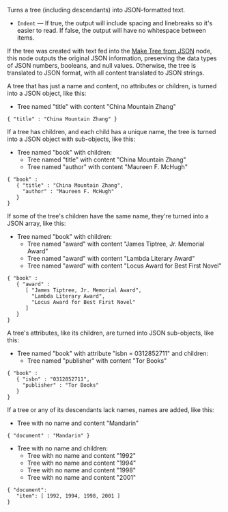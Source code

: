 Turns a tree (including descendants) into JSON-formatted text.

   - `Indent` — If true, the output will include spacing and linebreaks so it's easier to read. If false, the output will have no whitespace between items.

If the tree was created with text fed into the [Make Tree from JSON](vuo-node://vuo.tree.make.json) node, this node outputs the original JSON information, preserving the data types of JSON numbers, booleans, and null values. Otherwise, the tree is translated to JSON format, with all content translated to JSON strings.

A tree that has just a name and content, no attributes or children, is turned into a JSON object, like this:

   - Tree named "title" with content "China Mountain Zhang"

<!-- -->

    { "title" : "China Mountain Zhang" }

If a tree has children, and each child has a unique name, the tree is turned into a JSON object with sub-objects, like this:

   - Tree named "book" with children:
      - Tree named "title" with content "China Mountain Zhang"
      - Tree named "author" with content "Maureen F. McHugh"

<!-- -->

    { "book" :
       { "title" : "China Mountain Zhang",
         "author" : "Maureen F. McHugh"
       }
    }

If some of the tree's children have the same name, they're turned into a JSON array, like this:

   - Tree named "book" with children:
      - Tree named "award" with content "James Tiptree, Jr. Memorial Award"
      - Tree named "award" with content "Lambda Literary Award"
      - Tree named "award" with content "Locus Award for Best First Novel"

<!-- -->

    { "book" :
       { "award" :
          [ "James Tiptree, Jr. Memorial Award",
            "Lambda Literary Award",
            "Locus Award for Best First Novel"
          ]
       }
    }

A tree's attributes, like its children, are turned into JSON sub-objects, like this:

   - Tree named "book" with attribute "isbn = 0312852711" and children:
      - Tree named "publisher" with content "Tor Books"

<!-- -->

    { "book" :
       { "isbn" : "0312852711",
         "publisher" : "Tor Books"
       }
    }

If a tree or any of its descendants lack names, names are added, like this:

   - Tree with no name and content "Mandarin"

<!-- -->

    { "document" : "Mandarin" }

   - Tree with no name and children:
      - Tree with no name and content "1992"
      - Tree with no name and content "1994"
      - Tree with no name and content "1998"
      - Tree with no name and content "2001"

<!-- -->

    { "document":
       "item": [ 1992, 1994, 1998, 2001 ]
    }
